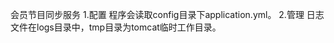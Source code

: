 会员节目同步服务
    1.配置
        程序会读取config目录下application.yml。
    2.管理
        日志文件在logs目录中，tmp目录为tomcat临时工作目录。